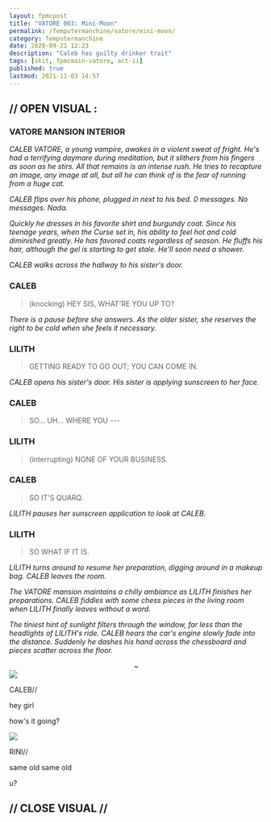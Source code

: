 ```yaml
---
layout: fpmcpost
title: "VATORE 003: Mini-Moon"
permalink: /femputermanchine/vatore/mini-moon/
category: femputermanchine
date: 2020-09-21 12:23
description: "Caleb has guilty drinker trait"
tags: [skit, fpmcmain-vatore, act-ii]
published: true
lastmod: 2021-11-03 14:57
---
```

[//]: # (  9/21/20  -added)
[//]: # ( 10/15/21  -linkout removed)
[//]: # ( 11/03/21  -title added)

## // OPEN VISUAL : ##

### VATORE MANSION INTERIOR ###

<i>CALEB VATORE, a young vampire, awakes in a violent sweat of fright. He's had a terrifying daymare during meditation, but it slithers from his fingers as soon as he stirs. All that remains is an intense rush. He tries to recapture an image, any image at all, but all he can think of is the fear of running from a huge cat. </i>

<i>CALEB flips over his phone, plugged in next to his bed. 0 messages. No messages. Nada. </i>

<i>Quickly he dresses in his favorite shirt and burgundy coat. Since his teenage years, when the Curse set in, his ability to feel hot and cold diminished greatly. He has favored coats regardless of season. He fluffs his hair, although the gel is starting to get stale. He'll soon need a shower.</i>

<i>CALEB walks across the hallway to his sister's door.</i>

### CALEB ###

> (knocking) HEY SIS, WHAT'RE YOU UP TO?

<i>There is a pause before she answers. As the older sister, she reserves the right to be cold when she feels it necessary. </i>

### LILITH ###

> GETTING READY TO GO OUT; YOU CAN COME IN.

<I>CALEB opens his sister's door. His sister is applying sunscreen to her face. </i>

### CALEB ###

> SO... UH... WHERE YOU ---

### LILITH ###

> (interrupting) NONE OF YOUR BUSINESS.

### CALEB ###

> SO IT'S QUARQ.

<I>LILITH pauses her sunscreen application to look at CALEB.</i>

### LILITH ###

> SO WHAT IF IT IS. 

<I>LILITH turns around to resume her preparation, digging around in a makeup bag. CALEB leaves the room. </i>

<i>The VATORE mansion maintains a chilly ambiance as LILITH finishes her preparations. CALEB fiddles with some chess pieces in the living room when LILITH finally leaves without a word.</i>

<i>The tiniest hint of sunlight filters through the window, far less than the headlights of LILITH's ride. CALEB hears the car's engine slowly fade into the distance. Suddenly he dashes his hand across the chessboard and pieces scatter across the floor. </i>

<center>~</center>

<div class="chat-box">
<img src="{{ site.url }}/assets/tb/caleb.jpg" class="chat-portrait" />
<p class="ppl-sez">CALEB//</p>
<p class="ppl-sez">hey girl </p>
<p class="ppl-sez">how's it going? </p>
</div>

<div class="chat-box">
<img src="{{ site.url }}/assets/tb/rini.jpg" class="chat-portrait" />
<p class="ppl-sez">RINI//</p>
<p class="ppl-sez">same old same old </p>
<p class="ppl-sez">u? </p>
</div>

## // CLOSE VISUAL // ##


